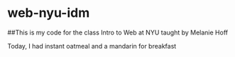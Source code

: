 # web-nyu-idm

##This is my code for the class Intro to Web at NYU taught by Melanie Hoff

Today, I had instant oatmeal and a mandarin for breakfast

